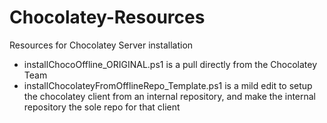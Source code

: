 # Chocolatey-Resources
Resources for Chocolatey Server installation

 - installChocoOffline_ORIGINAL.ps1 is a pull directly from the Chocolatey Team
 - installChocolateyFromOfflineRepo_Template.ps1 is a mild edit to setup the chocolatey client from an internal repository, and make the internal repository the sole repo for that client
 
 
